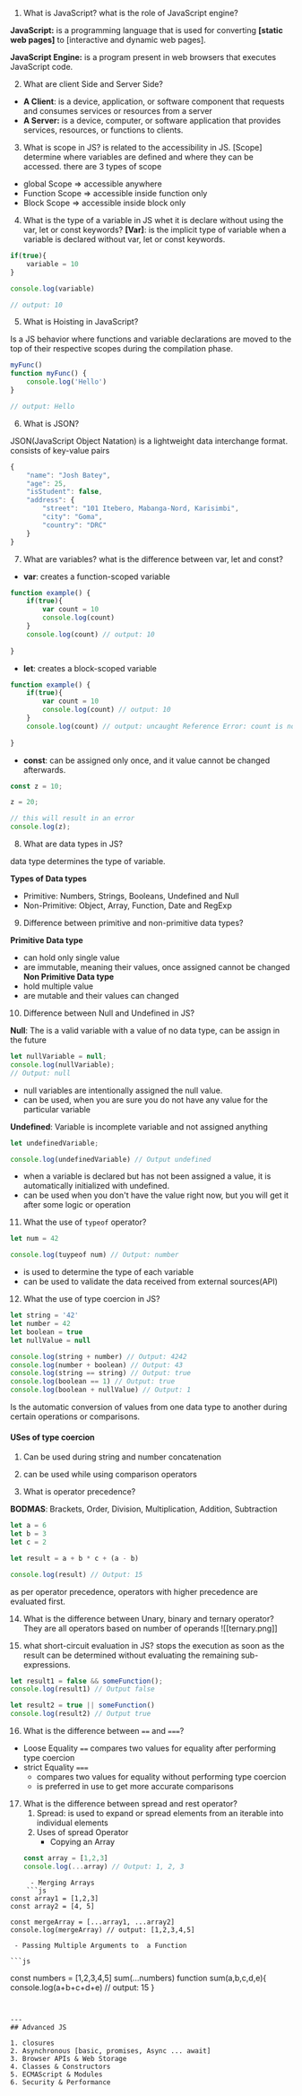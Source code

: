 
1. What is JavaScript? what is the role of JavaScript engine?

**JavaScript:** is a programming language that is used for converting **[static web pages]** to [interactive and dynamic web pages].

**JavaScript Engine:** is a program present in web browsers that executes JavaScript code.

2. What are client Side and Server Side?

 - **A Client**: is a device, application, or software component that requests and consumes services or resources from a server
 - **A Server:** is a device, computer, or software application that provides services, resources, or functions to clients.

3. What is scope in JS?
	is related to the accessibility in JS.
[Scope] determine where variables are defined and where they can be accessed.
there are 3 types of scope

- global Scope => accessible anywhere
- Function Scope => accessible inside function only
- Block Scope => accessible inside block only

4. What is the type of a variable in JS whet it is declare without using the var, let or const keywords?
**[Var]**: is the implicit type of variable when a variable is declared without var, let or const keywords.

```js
if(true){
	variable = 10
}

console.log(variable)

// output: 10
```

5. What is Hoisting in JavaScript?

Is a JS behavior where functions and variable declarations are moved to the top of their respective scopes during the compilation phase.

```js
myFunc()
function myFunc() {
	console.log('Hello')
}

// output: Hello
```

6. What is JSON?

JSON(JavaScript Object Natation) is a lightweight data interchange format. consists of key-value pairs

```js
{
	"name": "Josh Batey",
	"age": 25,
	"isStudent": false,
	"address": {
		"street": "101 Itebero, Mabanga-Nord, Karisimbi",
		"city": "Goma",
		"country": "DRC"
	}
}
```

7. What are variables? what is the difference between var, let and const?

- **var**: creates a function-scoped variable

```js
function example() {
	if(true){
		var count = 10
		console.log(count)
	}
	console.log(count) // output: 10
	
}
```

- **let**: creates a block-scoped variable
```js
function example() {
	if(true){
		var count = 10
		console.log(count) // output: 10
	}
	console.log(count) // output: uncaught Reference Error: count is not defined
	
}
```

- **const**: can be assigned only once, and it value cannot be changed afterwards.

```js
const z = 10;

z = 20;

// this will result in an error
console.log(z);
```

8. What are data types in JS?

data type determines the type of variable.

**Types of Data types**

- Primitive: Numbers, Strings, Booleans, Undefined and Null
- Non-Primitive: Object, Array, Function, Date and RegExp

9. Difference between primitive and non-primitive data types?

**Primitive Data type**
- can hold only single value
- are immutable, meaning their values, once assigned cannot be changed
**Non Primitive Data type**
- hold multiple value
- are mutable and their values can changed

10. Difference between Null and Undefined in JS?

**Null**: The is a valid variable with a value of no data type, can be assign in  the future

```js
let nullVariable = null;
console.log(nullVariable);
// Output: null
```
- null variables are intentionally assigned the null value.
- can be used, when you are sure you do not have any value for the particular variable


**Undefined**: Variable is incomplete variable and not assigned anything

```js
let undefinedVariable;

console.log(undefinedVariable) // Output undefined
```
- when a variable is declared but has not been assigned a value, it is automatically initialized with undefined.
- can be used when you don't have the value right now, but you will get it after some logic or operation

11. What the use of `typeof` operator?

```js
let num = 42

console.log(tuypeof num) // Output: number
```
- is used to determine the type of each variable
- can be used to validate the data received from external sources(API)

12. What the use of type coercion in JS?

```js
let string = '42'
let number = 42
let boolean = true
let nullValue = null

console.log(string + number) // Output: 4242
console.log(number + boolean) // Output: 43
console.log(string == string) // Output: true
console.log(boolean == 1) // Output: true
console.log(boolean + nullValue) // Output: 1
```

Is the automatic conversion of values from one data type to another during certain operations or comparisons.

#### USes of type coercion

1. Can be used during string and number concatenation
2. can be used while using comparison operators

13.  What is operator precedence?

**BODMAS**: Brackets, Order, Division, Multiplication, Addition, Subtraction

```js
let a = 6
let b = 3
let c = 2

let result = a + b * c + (a - b)

console.log(result) // Output: 15
```

as per operator precedence, operators with higher precedence are evaluated first.

14. What is the difference between Unary, binary and ternary operator?
They are all operators based on number of operands
![[ternary.png]]

15. what short-circuit evaluation in JS?
stops the execution as soon as the result can be determined without evaluating the remaining sub-expressions.

```js
let result1 = false && someFunction();
console.log(result1) // Output false

let result2 = true || someFunction()
console.log(result2) // Output true
```

16.  What is the difference between `==` and `===`?

- Loose Equality `==`
	compares two values for equality after performing type coercion
- strict Equality `===`
	- compares two values for equality without performing type coercion
	- is preferred in use to get more accurate comparisons
17. What is the difference between spread and rest operator?
	1. Spread: is used to expand or spread elements from an iterable into individual elements
	2. Uses of spread Operator
		- Copying an Array
	```js
	const array = [1,2,3]
	console.log(...array) // Output: 1, 2, 3
```
	 - Merging Arrays
	```js
const array1 = [1,2,3]
const array2 = [4, 5]

const mergeArray = [...array1, ...array2]
console.log(mergeArray) // output: [1,2,3,4,5]
```
		
	 - Passing Multiple Arguments to  a Function

	```js
const numbers = [1,2,3,4,5]
sum(...numbers)
function sum(a,b,c,d,e){
console.log(a+b+c+d+e) // output: 15
}
```


---
## Advanced JS

1. closures
2. Asynchronous [basic, promises, Async ... await]
3. Browser APIs & Web Storage
4. Classes & Constructors
5. ECMAScript & Modules
6. Security & Performance